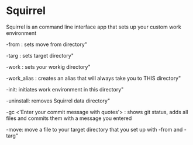 # Squirrel

Squirrel is an command line interface app that sets up your custom work environment


-from <path>: sets move from directory"

-targ <path>: sets target directory"

-work <path>: sets your workig directory"

-work_alias <name>: creates an alias that will always take you to THIS directory"

-init: initiates work environment in this directory"

-uninstall: removes Squirrel data directory"

-gc <'Enter your commit message with quotes'> : shows git status, adds all files and commits them with a message you entered

-move: move a file to your target directory that you set up with -from and -targ"

